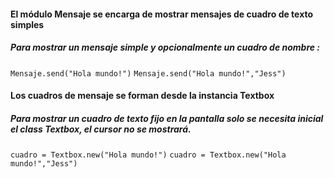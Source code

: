 #### El módulo Mensaje se encarga de mostrar mensajes de cuadro de texto simples
##### Para mostrar un mensaje simple y opcionalmente un cuadro de nombre :

`Mensaje.send("Hola mundo!")`
`Mensaje.send("Hola mundo!","Jess")`

#### Los cuadros de mensaje se forman desde la instancia Textbox
##### Para mostrar un cuadro de texto fijo en la pantalla solo se necesita inicial el class *Textbox*, el cursor no se mostrará.

`cuadro = Textbox.new("Hola mundo!")`
`cuadro = Textbox.new("Hola mundo!","Jess")`

